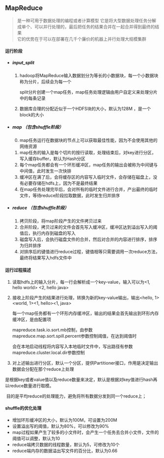 ## MapReduce
> 是一种可用于数据处理的编程或者计算模型 
> 它是将大型数据处理任务分解成单个、可以并行处理的，最后把任务的结果合并在一起合并得到最终的结果  
> 它的优势在于可以在部署在几千个廉价的机器上并行处理大规模集群  
#### 运行阶段

- ##### input_split
  
  1. hadoop将MapReduce输入数据划分为等长的小数据块，每一个小数据块称为分片，后续会为每一个
  
     split分片创建一个map任务，map任务处理逻辑由用户自定义来处理分片中的每条记录
  
  2. 数据库合理的分配近似于一个HDFS块的大小，默认为128M ，是一个block的大小
  
- ##### map  （包含shuffle阶段）
  
  0. map任务运行在数据块的节点上可以获取最佳性能，因为不会使用其他的网络资源
  1. map任务的输入是每个切片的按行读取，处理结束后，对key进行分区，写入缓存buffer，默认为Hash分区
  2. 每个map任务都会有一个环形缓冲区，map任务的输出会被称为中间键与中间值，此时发生一次快排
  3. 缓冲区在满了后，会将缓存区的内容写入临时文件，会存储在磁盘上，没有必要存储在hdfs上，因为不是最终结果
  4. 在map任务处理完毕后，会对所有的临时文件进行合并，产出最终的临时文件，等待reduce阶段拉取数据，此时发生归并排序
  
- ##### reduce （包含shuffle阶段）

  1. 拷贝阶段，将map阶段产生的文件拷贝过来
  2. 合并阶段，拷贝过来的文件会首先写入缓冲区，缓冲区达到溢出写入的阈值后，执行内存到磁盘的写入
  3. 磁盘写入后，会执行磁盘文件的合并，然后对合并的内容进行排序，排序为归并排序
  4. 对排序后的键值进行reduce过程，键值相等只需要调用一次reduce方法，最终将结果写入hdfs文件中

#### 运行过程描述

1. 读取hdfs上的输入分片，每一行会解析成一个key-value，输入可以为<1, hello world> <2, hello java>

2. 接收上阶段产生的结果进行处理，转换为新的key-value输出，输出<hello, 1> <world, 1><1, hello><1, java>

   每一个map任务都有一个环形内存缓冲区，输出的结果会首先输出到环形内存缓冲区，是由配置项

   mapreduce.task.io.sort.mb控制，由参数mapreduce.map.sort.spill.percent参数控制阈值，在达到阈值时

   会在本地启动线程将内容写入本地临时文件中，写出路径有参数mapreduce.cluster.local.dir参数控制

3. 对上述输出进行分区，默认一个分区，提供Partitioner接口，作用是决定输出数据会分配在那个reduce上处理

​      是根据key或者value值以及reduce数量来决定，默认是根据对key值进行hash再以reduce数量进行取模。

​      目的是平均reduce的处理能力，避免将所有数据分发到同一个reduce上；

#### shuffle的优化处理

- 增加环形缓冲区的大小，默认为100M，可设置为200M
- 设置溢出写的阈值，默认为80%，可以修改为90%
- map过程如果产生了较多的小文件时，会产生一个任务去合并小文件，文件的阈值可以调整，默认为10
- reduce端拷贝数据的线程数量，默认为5，可修改为10个
- reduce端内存的数据溢出写文件的百分比，默认为0.66

